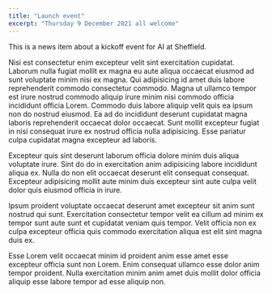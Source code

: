 ```yaml
---
title: "Launch event"
excerpt: "Thursday 9 December 2021 all welcome"
---
```


This is a news item about a kickoff event for AI at Sheffield.

Nisi est consectetur enim excepteur velit sint exercitation cupidatat. Laborum nulla fugiat mollit ex magna eu aute aliqua occaecat eiusmod ad sunt voluptate minim nisi ex magna. Qui adipisicing id amet duis labore reprehenderit commodo consectetur commodo. Magna ut ullamco tempor est irure nostrud commodo aliquip irure minim nisi commodo officia incididunt officia Lorem. Commodo duis labore aliquip velit quis ea ipsum non do nostrud eiusmod. Ea ad do incididunt deserunt cupidatat magna laboris reprehenderit occaecat dolor occaecat. Sunt mollit excepteur fugiat in nisi consequat irure ex nostrud officia nulla adipisicing. Esse pariatur culpa cupidatat magna excepteur ad laboris.

Excepteur quis sint deserunt laborum officia dolore minim duis aliqua voluptate irure. Sint do do in exercitation anim adipisicing labore incididunt aliqua ex. Nulla do non elit occaecat deserunt elit consequat consequat. Excepteur adipisicing mollit aute minim duis excepteur sint aute culpa velit dolor quis eiusmod officia in irure.

Ipsum proident voluptate occaecat deserunt amet excepteur sit anim sunt nostrud qui sunt. Exercitation consectetur tempor velit ea cillum ad minim ex tempor sunt aute sunt et cupidatat veniam quis tempor. Velit officia non ex culpa excepteur officia quis commodo exercitation aliqua est elit sint magna duis ex.

Esse Lorem velit occaecat minim id proident anim esse amet esse excepteur officia sunt non Lorem. Enim consequat ullamco esse dolor anim tempor proident. Nulla exercitation minim anim amet duis mollit dolor officia aliquip esse labore tempor ad esse aliquip non.
